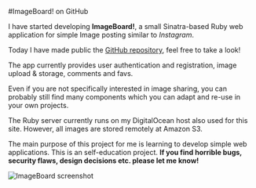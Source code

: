 #ImageBoard! on GitHub

I have started developing **ImageBoard!**, a small Sinatra-based Ruby web application for simple Image posting similar to *Instagram*.

Today I have made public the [GitHub repository](https://github.com/tobiashenn/image_board), feel free to take a look!

The app currently provides user authentication and registration, image upload & storage, comments and favs. 

Even if you are not specifically interested in image sharing, you can probably still find many components which you can adapt and re-use in your own projects.

The Ruby server currently runs on my DigitalOcean host also used for this site. However, all images are stored remotely at Amazon S3.

The main purpose of this project for me is learning to develop simple web applications. This is an self-education project. **If you find horrible bugs, security flaws, design decisions etc. please let me know!**

![](images/ImageBoard.png "ImageBoard screenshot")